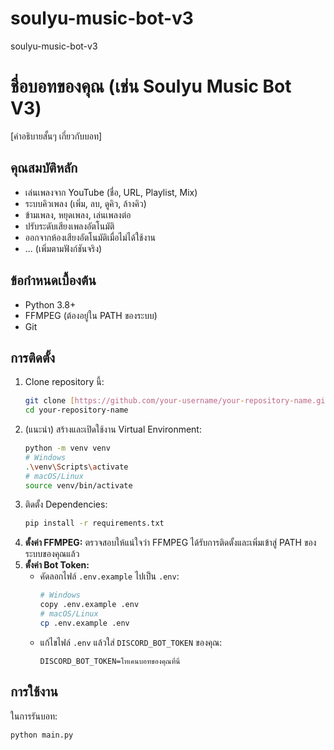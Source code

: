 # soulyu-music-bot-v3
soulyu-music-bot-v3

# ชื่อบอทของคุณ (เช่น Soulyu Music Bot V3)

[คำอธิบายสั้นๆ เกี่ยวกับบอท]

## คุณสมบัติหลัก
* เล่นเพลงจาก YouTube (ชื่อ, URL, Playlist, Mix)
* ระบบคิวเพลง (เพิ่ม, ลบ, ดูคิว, ล้างคิว)
* ข้ามเพลง, หยุดเพลง, เล่นเพลงต่อ
* ปรับระดับเสียงเพลงอัตโนมัติ
* ออกจากห้องเสียงอัตโนมัติเมื่อไม่ได้ใช้งาน
* ... (เพิ่มตามฟังก์ชันจริง)

## ข้อกำหนดเบื้องต้น
* Python 3.8+
* FFMPEG (ต้องอยู่ใน PATH ของระบบ)
* Git

## การติดตั้ง
1.  Clone repository นี้:
    ```bash
    git clone [https://github.com/your-username/your-repository-name.git](https://github.com/your-username/your-repository-name.git)
    cd your-repository-name
    ```
2.  (แนะนำ) สร้างและเปิดใช้งาน Virtual Environment:
    ```bash
    python -m venv venv
    # Windows
    .\venv\Scripts\activate
    # macOS/Linux
    source venv/bin/activate
    ```
3.  ติดตั้ง Dependencies:
    ```bash
    pip install -r requirements.txt
    ```
4.  **ตั้งค่า FFMPEG:** ตรวจสอบให้แน่ใจว่า FFMPEG ได้รับการติดตั้งและเพิ่มเข้าสู่ PATH ของระบบของคุณแล้ว
5.  **ตั้งค่า Bot Token:**
    * คัดลอกไฟล์ `.env.example` ไปเป็น `.env`:
      ```bash
      # Windows
      copy .env.example .env
      # macOS/Linux
      cp .env.example .env
      ```
    * แก้ไขไฟล์ `.env` แล้วใส่ `DISCORD_BOT_TOKEN` ของคุณ:
      ```
      DISCORD_BOT_TOKEN=โทเคนบอทของคุณที่นี่
      ```

## การใช้งาน
ในการรันบอท:
```bash
python main.py
